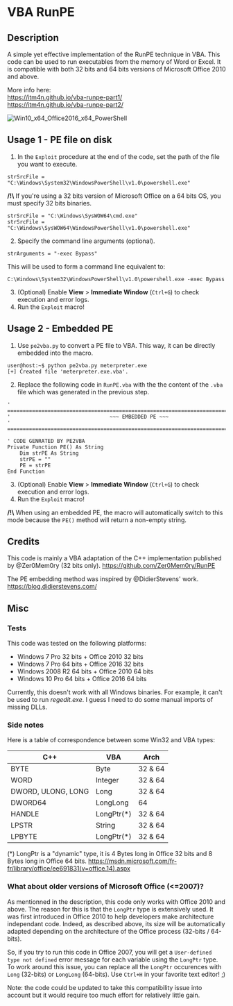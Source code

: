 # VBA RunPE

## Description 
A simple yet effective implementation of the RunPE technique in VBA. This code can be used to run executables from the memory of Word or Excel. It is compatible with both 32 bits and 64 bits versions of Microsoft Office 2010 and above. 

More info here:  
https://itm4n.github.io/vba-runpe-part1/  
https://itm4n.github.io/vba-runpe-part2/  

![Win10_x64_Office2016_x64_PowerShell](https://github.com/itm4n/VBA-RunPE/raw/master/screenshots/00_runpe-demo.gif)

## Usage 1 - PE file on disk 
1) In the `Exploit` procedure at the end of the code, set the path of the file you want to execute. 
```
strSrcFile = "C:\Windows\System32\WindowsPowerShell\v1.0\powershell.exe"
```
__/!\\__ If you're using a 32 bits version of Microsoft Office on a 64 bits OS, you must specify 32 bits binaries. 
```
strSrcFile = "C:\Windows\SysWOW64\cmd.exe"
strSrcFile = "C:\Windows\SysWOW64\WindowsPowerShell\v1.0\powershell.exe"
```
2) Specify the command line arguments (optional).
```
strArguments = "-exec Bypass"
```
This will be used to form a command line equivalent to:
```
C:\Windows\System32\WindowsPowerShell\v1.0\powershell.exe -exec Bypass
```
3) (Optional) Enable __View__ > __Immediate Window__ (`Ctrl+G`) to check execution and error logs.
4) Run the `Exploit` macro!

## Usage 2 - Embedded PE 
1) Use `pe2vba.py` to convert a PE file to VBA. This way, it can be directly embedded into the macro. 
```
user@host:~$ python pe2vba.py meterpreter.exe 
[+] Created file 'meterpreter.exe.vba'.
```
2) Replace the following code in `RunPE.vba` with the the content of the `.vba` file which was generated in the previous step.
```
' ================================================================================
'                                ~~~ EMBEDDED PE ~~~
' ================================================================================

' CODE GENRATED BY PE2VBA
Private Function PE() As String
    Dim strPE As String
    strPE = ""
    PE = strPE
End Function
```
3) (Optional) Enable __View__ > __Immediate Window__ (`Ctrl+G`) to check execution and error logs.
4) Run the `Exploit` macro!

__/!\\__ When using an embedded PE, the macro will automatically switch to this mode because the `PE()` method will return a non-empty string. 

## Credits
This code is mainly a VBA adaptation of the C++ implementation published by @Zer0Mem0ry (32 bits only).
https://github.com/Zer0Mem0ry/RunPE

The PE embedding method was inspired by @DidierStevens' work. https://blog.didierstevens.com/

## Misc

### Tests
This code was tested on the following platforms:
- Windows 7 Pro 32 bits + Office 2010 32 bits
- Windows 7 Pro 64 bits + Office 2016 32 bits
- Windows 2008 R2 64 bits + Office 2010 64 bits
- Windows 10 Pro 64 bits + Office 2016 64 bits

Currently, this doesn't work with all Windows binaries. For example, it can't be used to run _regedit.exe_. I guess I need to do some manual imports of missing DLLs.

### Side notes
Here is a table of correspondence between some Win32 and VBA types:

| C++ | VBA | Arch |
| --- | --- | --- |
| BYTE | Byte | 32 & 64 |
| WORD | Integer | 32 & 64 |
| DWORD, ULONG, LONG | Long | 32 & 64 |
| DWORD64 | LongLong | 64 |
| HANDLE | LongPtr(\*) | 32 & 64
| LPSTR | String | 32 & 64 |
| LPBYTE | LongPtr(\*) | 32 & 64 |

(\*) LongPtr is a "dynamic" type, it is 4 Bytes long in Office 32 bits and 8 Bytes long in Office 64 bits. 
https://msdn.microsoft.com/fr-fr/library/office/ee691831(v=office.14).aspx 

### What about older versions of Microsoft Office (<=2007)?

As mentionned in the description, this code only works with Office 2010 and above. The reason for this is that the `LongPtr` type is extensively used. It was first introduced in Office 2010 to help developers make architecture independant code. Indeed, as described above, its size will be automatically adapted depending on the architecture of the Office process (32-bits / 64-bits).

So, if you try to run this code in Office 2007, you will get a `User-defined type not defined` error message for each variable using the `LongPtr` type. To work around this issue, you can replace all the `LongPtr` occurences with `Long` (32-bits) or `LongLong` (64-bits). Use `Ctrl+H` in your favorite text editor! ;)

Note: the code could be updated to take this compatibility issue into account but it would require too much effort for relatively little gain.

